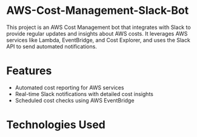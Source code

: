 # AWS-Cost-Management-Slack-Bot
This project is an AWS Cost Management bot that integrates with Slack to provide regular updates and insights about AWS costs. It leverages AWS services like Lambda, EventBridge, and Cost Explorer, and uses the Slack API to send automated notifications.

# Features
- Automated cost reporting for AWS services
- Real-time Slack notifications with detailed cost insights
- Scheduled cost checks using AWS EventBridge

# Technologies Used
